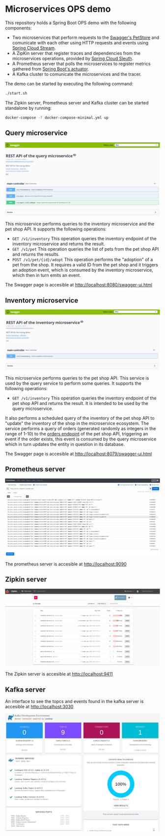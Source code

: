 # Microservices OPS demo

This repository holds a Spring Boot OPS demo with the following components:

- Two microservices that perform requests to the [Swagger's PetStore](https://petstore.swagger.io/) and comunicate with each other using HTTP requests and events using [Spring Cloud Stream](https://spring.io/projects/spring-cloud-stream).
- A ZipKin server that register traces and dependencies from the microservices operations, provided by [Spring Cloud Sleuth](https://spring.io/projects/spring-cloud-sleuth).
- A Prometheus server that polls the microservices to register metrics gathered from [Spring Boot's actuator](https://docs.spring.io/spring-boot/docs/current/reference/html/actuator.html).
- A Kafka cluster to comunicate the microservices and the tracer.

The demo can be started by executing the following command:

```BASH
./start.sh
```

The Zipkin server, Prometheus server and Kafka cluster can be started standalone by running:

```BASH
docker-compose -f docker-compose-minimal.yml up
```

## Query microservice

![Query microservice](.img/1.png)

This microservice performs queries to the inventory microservice and the pet shop API. It supports the following operations:

- `GET /v1/inventory` This operation queries the inventory endpoint of the inventory microservice and returns the result.
- `GET /v1/pet` This operation queries the list of pets from the pet shop API and returns the results.
- `POST /v1/pet/{id}/adopt` This operation performs the "adoption" of a pet from the shop. It requires a valid ID from the pet shop and it triggers an adoption event, which is consumed by the inventory microservice, which then in turn emits an event.

The Swagger page is accesible at [http://localhost:8080/swagger-ui.html](http://localhost:8080/swagger-ui.html)

## Inventory microservice

![Inventory microservice](.img/2.png)

This microservice performs queries to the pet shop API. This service is used by the query service to perform some queries. It supports the following operations:

- `GET /v1/inventory` This operation queries the inventory endpoint of the pet shop API and returns the result. It is intended to be used by the query microservice.

It also performs a scheduled query of the inventory of the pet shop API to "update" the inventory of the shop in the microservice ecosystem. The service performs a query of orders (generated randomly as integers in the range of 1-10) to the [orders endpoint](https://petstore.swagger.io/v2/store/order) of the pet shop API, triggering an event if the order exists, this event is consumed by the query microservice which in turn updates the entity in question in its database.

The Swagger page is accesible at [http://localhost:8079/swagger-ui.html](http://localhost:8079/swagger-ui.html)

## Prometheus server

![Prometheus service](.img/3.png)

The prometheus server is accesible at [http://localhost:9090](http://localhost:9090)

## Zipkin server

![Zipkin server](.img/4.png)

The Zipkin server is accesible at [http://localhost:9411](http://localhost:9411)

## Kafka server

An interface to see the topcs and events found in the kafka server is accesible at [http://localhost:3030](http://localhost:3030)

![Kafka server](.img/5.png)
